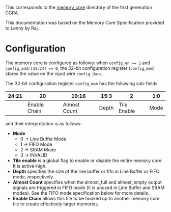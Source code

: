 This corresponds to the
[memory_core](https://github.com/StanfordAHA/CGRAGenerator/tree/master/hardware/generator_z/memory_core)
directory of the first generation CGRA.

This documentation was based on the Memory Core Specification provided to Lenny
by Raj.

# Configuration
The memory core is configured as follows: when `config_en == 1` and
`config_addr[31:24] == 0`, the 32-bit configuration register (`config_mem`)
stores the value on the input wire `config_data`.

The 32-bit configuration register `config_mem` has the following sub-fields

| 24:21 |      20      |     19:16    |  15:3 |      2      |  1:0 |
|-------|--------------|--------------|-------|-------------|------|
|       | Enable Chain | Almost Count | Depth | Tile Enable | Mode |

and their interpretation is as follows:
* **Mode**
    * 0 → Line Buffer Mode
    * 1 → FIFO Mode
    * 2 → SRAM Mode
    * 3 → INVALID
* **Tile enable** is a global flag to enable or disable the entire memory core.
  It is active-high.
* **Depth** specifies the size of the line buffer or fifo in Line Buffer or
  FIFO mode, respectively.
* **Almost Count** specifies when the almost_full and almost_empty output
  signals are triggered in FIFO mode (it is unused in Line Buffer and SRAM
  modes). See the FIFO mode specification below for more details.
* **Enable Chain** allows this tile to be hooked up to another memory core tile
  to create effectively larger memories.
